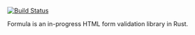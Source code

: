 [![Build Status](https://travis-ci.org/bpicolo/formula.svg)](https://travis-ci.org/bpicolo/formula)

Formula is an in-progress HTML form validation library in Rust.
